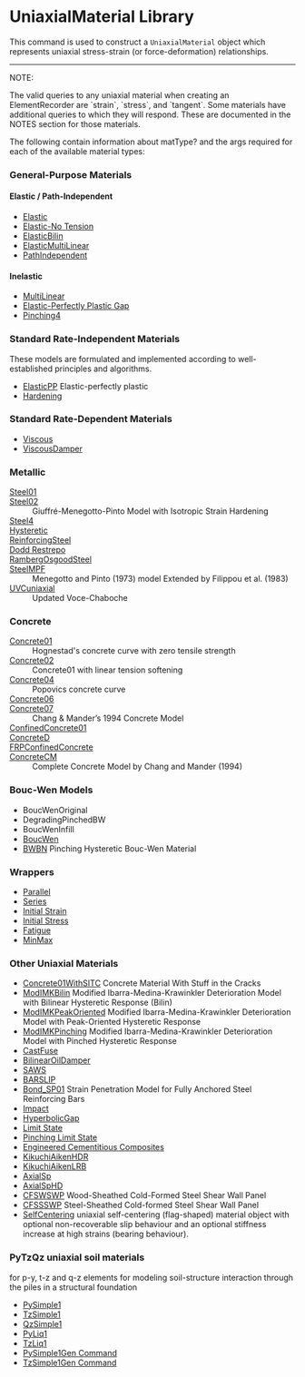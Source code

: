 # UniaxialMaterial Library

This command is used to construct a `UniaxialMaterial`
object which represents uniaxial stress-strain (or force-deformation)
relationships.

<hr />

<p>NOTE:</p>
<p>The valid queries to any uniaxial material when creating an
ElementRecorder are `strain`, `stress`, and `tangent`. Some materials
have additional queries to which they will respond. These are documented
in the NOTES section for those materials.</p>

<p>The following contain information about matType? and the args
required for each of the available material types:</p>


### General-Purpose Materials

#### Elastic / Path-Independent
<ul>
<li><a href="Elastic_Uniaxial_Material">Elastic</a></li>
<li><a href="Elastic-No_Tension_Material">Elastic-No Tension</a></li>
<li><a href="ElasticBilin_Material">ElasticBilin</a></li>
<li><a href="ElasticMultiLinear_Material">ElasticMultiLinear</a></li>
<li><a href="PathIndependent_Material">PathIndependent</a></li>
</ul>

#### Inelastic
<ul>
<li><a href="MultiLinear_Material">MultiLinear</a></li>
<li><a href="Elastic-Perfectly_Plastic_Gap">Elastic-Perfectly Plastic Gap</a></li>
<li><a href="Pinching4_Material">Pinching4</a></li>
</ul>

### Standard Rate-Independent Materials

These models are formulated and implemented according to well-established
principles and algorithms.

<ul>
<li><a href="ElasticPP">ElasticPP</a> Elastic-perfectly plastic</li>
<li><a href="Hardening_Material">Hardening</a></li>
</ul>

### Standard Rate-Dependent Materials

<ul>
<li><a href="Viscous_Material">Viscous</a></li>
<li><a href="ViscousDamper_Material">ViscousDamper
</a></li>
</ul>


### Metallic 

<dl>
<dt><a href="Steel01">Steel01</a></dt>
<dt><a href="Steel02">Steel02</a></dt>
   <dd>Giuffré-Menegotto-Pinto Model with Isotropic Strain Hardening</dd>

<dt><a href="Steel4">Steel4</a></dt>
   <dd></dd>
<dt><a href="Hysteretic_Material">Hysteretic</a></dt>
   <dd></dd>
<dt><a href="Reinforcing_Steel_Material">ReinforcingSteel</a></dt>
   <dd></dd>
<dt><a href="DoddRestrepo">Dodd Restrepo</a></dt>
   <dd></dd>
<dt><a href="RambergOsgoodSteel">RambergOsgoodSteel</a></dt>
   <dd></dd>

<dt><a href="SteelMPF">SteelMPF</a></dt>
   <dd>Menegotto and Pinto (1973) model Extended by Filippou et al. (1983)</dd>

<dt><a href="UVCuniaxial_(Updated_Voce-Chaboche)">UVCuniaxial</a></dt>
   <dd>Updated Voce-Chaboche</dd>
</dl>


### Concrete

<dl>
<dt><a href="Concrete01">Concrete01</a></dt>
  <dd>Hognestad's concrete curve with zero tensile strength</dd>

<dt><a href="Concrete02">Concrete02</a></dt>
  <dd>Concrete01 with linear tension softening</dd>

<dt><a href="Concrete04">Concrete04</a></dt>
  <dd>Popovics concrete curve</dd>

<dt><a href="Concrete06">Concrete06</a></dt>
  <dd>
  </dd>

<dt><a href="Concrete07">Concrete07</a></dt>
  <dd>Chang &amp; Mander’s 1994 Concrete Model</dd>

<dt><a href="ConfinedConcrete01">ConfinedConcrete01</a></dt>
  <dd>
  </dd>

<dt><a href="ConcreteD">ConcreteD</a></dt>
  <dd>
  </dd>

<dt><a href="FRPConfinedConcrete">FRPConfinedConcrete</a></dt>
  <dd>
  </dd>

<dt><a href="ConcreteCM">ConcreteCM</a></dt>
  <dd>Complete Concrete Model by Chang and Mander (1994)</dd>

</dl>

### Bouc-Wen Models

<ul>
<li>BoucWenOriginal</li>
<li>DegradingPinchedBW</li>
<li>BoucWenInfill</li>
<li><a href="BoucWen_Material">BoucWen</a></li>
<li><a href="BWBN_Material">BWBN</a> Pinching Hysteretic Bouc-Wen Material</li>
</ul>

### Wrappers

<ul>
<li><a href="Parallel_Material">Parallel</a></li>
<li><a href="Series_Material">Series</a></li>
<li><a href="Initial_Strain_Material">Initial Strain</a></li>
<li><a href="Initial_Stress_Material">Initial Stress</a></li>
<li><a href="Fatigue_Material">Fatigue</a></li>
<li><a href="MinMax_Material">MinMax</a></li>
</ul>


### Other Uniaxial Materials

<ul>
<li><a href="Concrete01WithSITC">Concrete01WithSITC</a>
Concrete Material With Stuff in the Cracks</li>

<li><a href="ModIMKBilin/">ModIMKBilin</a>
Modified Ibarra-Medina-Krawinkler Deterioration Model with Bilinear Hysteretic Response (Bilin)
</li>

<li><a href="ModIMKPeakOriented/">ModIMKPeakOriented</a>
Modified Ibarra-Medina-Krawinkler Deterioration Model with Peak-Oriented Hysteretic Response
</li>

<li><a href="ModIMKPinching">ModIMKPinching</a>
Modified Ibarra-Medina-Krawinkler Deterioration Model with Pinched Hysteretic Response
</li>

<li><a href="CastFuse">CastFuse</a></li>
<li><a href="BilinearOilDamper">BilinearOilDamper</a></li>
<li><a href="SAWS_Material">SAWS</a></li>
<li><a href="BARSLIP_Material">BARSLIP</a></li>
<li><a href="Bond_SP01">Bond_SP01</a>
Strain Penetration Model for Fully Anchored Steel Reinforcing Bars
</li>

<li><a href="Impact_Material">Impact</a></li>
<li><a href="Hyperbolic_Gap_Material">HyperbolicGap</a></li>

<li><a href="Limit_State_Material">Limit State</a></li>
<li><a href="Pinching_Limit_State_Material">Pinching Limit State</a></li>

<li><a href="Engineered_Cementitious_Composites_Material">Engineered Cementitious Composites</a></li>


<li><a href="KikuchiAikenHDR_Material">KikuchiAikenHDR</a></li>
<li><a href="KikuchiAikenLRB_Material">KikuchiAikenLRB</a></li>
<li><a href="AxialSp_Material">AxialSp</a></li>
<li><a href="AxialSpHD_Material">AxialSpHD</a></li>
<li><a href="CFSWSWP">CFSWSWP</a> Wood-Sheathed Cold-Formed Steel Shear Wall Panel </li>
<li><a href="CFSSSWP">CFSSSWP</a> Steel-Sheathed Cold-formed Steel Shear Wall Panel</li>

<li><a href="SelfCentering_Material">SelfCentering</a> uniaxial self-centering (flag-shaped) material object with optional non-recoverable slip behaviour and an optional stiffness increase at high strains (bearing behaviour).</li>
</ul>

### PyTzQz uniaxial soil materials 

for p-y, t-z and q-z elements for modeling soil-structure interaction through the piles in a structural foundation
<ul>
  <li><a href="PySimple1">PySimple1</a></li>
  <li><a href="TzSimple1">TzSimple1</a></li>
  <li><a href="QzSimple1">QzSimple1</a></li>
  <li><a href="PyLiq1">PyLiq1</a></li>
  <li><a href="TzLiq1">TzLiq1</a></li>
  <li><a
    href="http://opensees.berkeley.edu/OpenSees/manuals/usermanual/1257.htm">PySimple1Gen Command</a></li>
  <li><a
    href="http://opensees.berkeley.edu/OpenSees/manuals/usermanual/1261.htm">TzSimple1Gen Command</a></li>
</ul>


